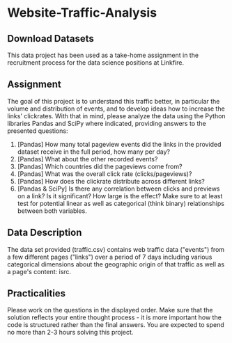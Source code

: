 # Website-Traffic-Analysis

## Download Datasets
This data project has been used as a take-home assignment in the recruitment process for the data science positions at Linkfire.

## Assignment
The goal of this project is to understand this traffic better, in particular the volume and distribution of events, and to develop ideas how to increase the links' clickrates. With that in mind, please analyze the data using the Python libraries Pandas and SciPy where indicated, providing answers to the presented questions:

1. [Pandas] How many total pageview events did the links in the provided dataset receive in the full period, how many per day?
2. [Pandas] What about the other recorded events?
3. [Pandas] Which countries did the pageviews come from?
4. [Pandas] What was the overall click rate (clicks/pageviews)?
5. [Pandas] How does the clickrate distribute across different links?
6. [Pandas & SciPy] Is there any correlation between clicks and previews on a link? Is it significant? How large is the effect? Make sure to at least test for potential linear as well as categorical (think binary) relationships between both variables.

## Data Description
The data set provided (traffic.csv) contains web traffic data ("events") from a few different pages ("links") over a period of 7 days including various categorical dimensions about the geographic origin of that traffic as well as a page's content: isrc.

## Practicalities
Please work on the questions in the displayed order. Make sure that the solution reflects your entire thought process - it is more important how the code is structured rather than the final answers. You are expected to spend no more than 2-3 hours solving this project.
